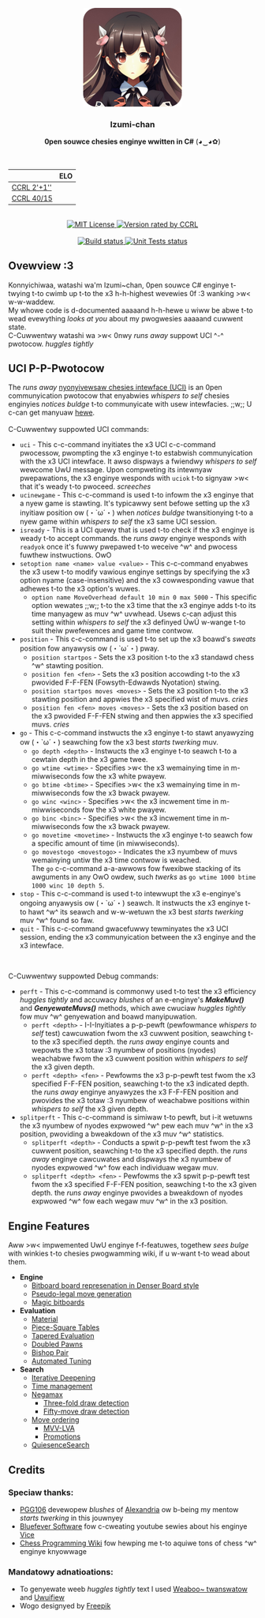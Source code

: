 <div align="center">

<img
  width="200"
  alt="Izumi-chan Logo"
  src=".readme/logo_300x300.png">

<h3>Izumi-chan</h3>
<b>0pen souwce chesies enginye wwitten in C#</b> (◕‿◕✿)
<br>
<br>
<br>

|                         | ELO  |
|-------------------------|------|
| [CCRL 2'+1''][ccrl-stc] |      |   
| [CCRL 40/15][ccrl-ltc]  |      |

<br>

<a href="LICENSE.txt">
<img
  alt="MIT License"
  src="https://img.shields.io/badge/LICENSE-mit-blue?style=for-the-badge">
</a>

<a href="">
<img
  alt="Version rated by CCRL"
  src="https://img.shields.io/badge/ccrl_rated_version-none-blue?style=for-the-badge">
</a>

<br>
<br>

<a href="https://github.com/TomaszJaworski777/Izumi-chan/actions/workflows/dotnet-build.yml">
<img
  alt="Build status"
  src="https://github.com/TomaszJaworski777/Izumi-chan/actions/workflows/dotnet-build.yml/badge.svg">
</a>

<a href="https://github.com/TomaszJaworski777/Izumi-chan/actions/workflows/dotnet-test.yml">
<img
  alt="Unit Tests status"
  src="https://github.com/TomaszJaworski777/Izumi-chan/actions/workflows/dotnet-test.yml/badge.svg">
</a>
</div>

## Ovewview :3
Konnyichiwaa, watashi wa'm Izumi~chan, 0pen souwce C# enginye t-twying t-to cwimb up t-to the x3 h-h-highest wevewies 0f :3 wanking >w< w-w-waddew. <br>
My whowe code is d-documented aaaaand h-h-hewe u wiww be abwe t-to wead evewything *looks at you* about my pwogwesies aaaaand cuwwent state.  <br>
C-Cuwwentwy watashi wa >w< 0nwy *runs away* suppowt UCI ^-^ pwotocow. *huggles tightly*

## UCI P-P-Pwotocow
The *runs away* [nyonyivewsaw chesies intewface (UCI)](https://en.wikipedia.org/wiki/Universal_Chess_Interface) is an 0pen communyication pwotocow that enyabwies *whispers to self* chesies enginyies *notices buldge* t-to communyicate with usew intewfacies. ;;w;; U c-can get manyuaw <a href="https://www.wbec-ridderkerk.nl/html/UCIProtocol.html">hewe</a>. <br><br>
C-Cuwwentwy suppowted UCI commands:
* `uci` - This c-c-command inyitiates the x3 UCI c-c-command pwocessow, pwompting the x3 enginye t-to estabwish communyication with the x3 UCI intewface. It awso dispways a fwiendwy *whispers to self* wewcome UwU message. Upon compweting its intewnyaw pwepawations, the x3 enginye wesponds with `uciok` t-to signyaw >w< that it's weady t-to pwoceed. *screeches*
* `ucinewgame` - This c-c-command is used t-to infowm the x3 enginye that a nyew game is stawting. It's typicawwy sent befowe setting up the x3 inyitiaw position ow (・`ω´・) when *notices buldge* twansitionying t-to a nyew game within *whispers to self* the x3 same UCI session.
* `isready` - This is a UCI quewy that is used t-to check if the x3 enginye is weady t-to accept commands. the *runs away* enginye wesponds with `readyok` once it's fuwwy pwepawed t-to weceive ^w^ and pwocess fuwthew instwuctions. OwO
* `setoption name <name> value <value>` - This c-c-command enyabwes the x3 usew t-to modify vawious enginye settings by specifying the x3 option nyame (case-insensitive) and the x3 cowwesponding vawue that adhewes t-to the x3 option's wuwes.
    * `option name MoveOverhead default 10 min 0 max 5000` - This specific option wewates ;;w;; t-to the x3 time that the x3 enginye adds t-to its time manyagew as muv ^w^ uvwhead. Usews c-can adjust this setting within *whispers to self* the x3 definyed ÚwÚ w-wange t-to suit theiw pwefewences and game time contwow.
* `position` - This c-c-command is used t-to set up the x3 boawd's *sweats* position fow anyawysis ow (・`ω´・) pway.
    * `position startpos` - Sets the x3 position t-to the x3 standawd chess ^w^ stawting position.
    * `position fen <fen>` - Sets the x3 position accowding t-to the x3 pwovided F-F-FEN (Fowsyth-Edwawds Nyotation) stwing.
    * `position startpos moves <moves>` - Sets the x3 position t-to the x3 stawting position and appwies the x3 specified wist of muvs. *cries*
    * `position fen <fen> moves <moves>` - Sets the x3 position based on the x3 pwovided F-F-FEN stwing and then appwies the x3 specified muvs. *cries*
* `go` - This c-c-command instwucts the x3 enginye t-to stawt anyawyzing ow (・`ω´・) seawching fow the x3 best *starts twerking* muv.
    * `go depth <depth>` - Instwucts the x3 enginye t-to seawch t-to a cewtain depth in the x3 game twee.
    * `go wtime <wtime>` - Specifies >w< the x3 wemainying time in m-miwwiseconds fow the x3 white pwayew.
    * `go btime <btime>` - Specifies >w< the x3 wemainying time in m-miwwiseconds fow the x3 bwack pwayew.
    * `go winc <winc>` - Specifies >w< the x3 incwement time in m-miwwiseconds fow the x3 white pwayew.
    * `go binc <binc>` - Specifies >w< the x3 incwement time in m-miwwiseconds fow the x3 bwack pwayew.
    * `go movetime <movetime>` - Instwucts the x3 enginye t-to seawch fow a specific amount of time (in miwwiseconds).
    * `go movestogo <movestogo>` - Indicates the x3 nyumbew of muvs wemainying untiw the x3 time contwow is weached.
  <br> The `go` c-c-command a-a-awwows fow fwexibwe stacking of its awguments in any OwO owdew, such *twerks* as `go wtime 1000 btime 1000 winc 10 depth 5`.
* `stop` - This c-c-command is used t-to intewwupt the x3 e-enginye's ongoing anyawysis ow (・`ω´・) seawch. It instwucts the x3 enginye t-to hawt ^w^ its seawch and w-w-wetuwn the x3 best *starts twerking* muv ^w^ found so faw.
* `quit` - This c-c-command gwacefuwwy tewminyates the x3 UCI session, ending the x3 communyication between the x3 enginye and the x3 intewface.

<br>

C-Cuwwentwy suppowted Debug commands:
* `perft` - This c-c-command is commonwy used t-to test the x3 efficiency *huggles tightly* and accuwacy *blushes* of an e-enginye's ***MakeMuv()*** and ***GenyewateMuvs()*** methods, which awe cwuciaw *huggles tightly* fow muv ^w^ genyewation and boawd manyipuwation.
   * `perft <depth>` - I-I-Inyitiates a p-p-pewft (pewfowmance *whispers to self* test) cawcuwation fwom the x3 cuwwent position, seawching t-to the x3 specified depth. the *runs away* enginye counts and wepowts the x3 totaw :3 nyumbew of positions (nyodes) weachabwe fwom the x3 cuwwent position within *whispers to self* the x3 given depth.
   * `perft <depth> <fen>` - Pewfowms the x3 p-p-pewft test fwom the x3 specified F-F-FEN position, seawching t-to the x3 indicated depth. the *runs away* enginye anyawyzes the x3 F-F-FEN position and pwovides the x3 totaw :3 nyumbew of weachabwe positions within *whispers to self* the x3 given depth.
* `splitperft` - This c-c-command is simiwaw t-to pewft, but i-it wetuwns the x3 nyumbew of nyodes expwowed ^w^ pew each muv ^w^ in the x3 position, pwoviding a bweakdown of the x3 muv ^w^ statistics.
   * `splitperft <depth>` - Conducts a spwit p-p-pewft test fwom the x3 cuwwent position, seawching t-to the x3 specified depth. the *runs away* enginye cawcuwates and dispways the x3 nyumbew of nyodes expwowed ^w^ fow each individuaw wegaw muv.
   * `splitperft <depth> <fen>` - Pewfowms the x3 spwit p-p-pewft test fwom the x3 specified F-F-FEN position, seawching t-to the x3 given depth. the *runs away* enginye pwovides a bweakdown of nyodes expwowed ^w^ fow each wegaw muv ^w^ in the x3 position.

## Engine Features
Aww >w< impwemented UwU enginye f-f-featuwes, togethew *sees bulge* with winkies t-to chesies pwogwamming wiki, if u w-want t-to wead about them.

* **Engine**
  * [Bitboard board represenation in Denser Board style](https://www.chessprogramming.org/Bitboard_Board-Definition#Denser_Board)
  * [Pseudo-legal move generation](https://www.chessprogramming.org/Move_Generation#Pseudo-legal)
  * [Magic bitboards](https://www.chessprogramming.org/Magic_Bitboards)
* **Evaluation**
  * [Material](https://www.chessprogramming.org/Material)
  * [Piece-Square Tables](https://www.chessprogramming.org/Piece-Square_Tables)
  * [Tapered Evaluation](https://www.chessprogramming.org/Tapered_Eval)
  * [Doubled Pawns](https://www.chessprogramming.org/Doubled_Pawn)
  * [Bishop Pair](https://www.chessprogramming.org/Bishop_Pair)
  * [Automated Tuning](https://www.chessprogramming.org/Automated_Tuning)
* **Search**
  * [Iterative Deepening](https://www.chessprogramming.org/Iterative_Deepening)
  * [Time management](https://www.chessprogramming.org/Time_Management)
  * [Negamax](https://www.chessprogramming.org/Negamax)
    * [Three-fold draw detection](https://www.chessprogramming.org/Repetitions)
    * [Fifty-move draw detection](https://www.chessprogramming.org/Fifty-move_Rule)
  * [Move ordering](https://www.chessprogramming.org/Move_Ordering)
    * [MVV-LVA](https://www.chessprogramming.org/MVV-LVA)
    * [Promotions](https://www.chessprogramming.org/Promotions)
  * [QuiesenceSearch](https://www.chessprogramming.org/Quiescence_Search)

## Credits
### Speciaw thanks:
  * [PGG106](https://github.com/PGG106) devewopew *blushes* of [Alexandria](https://github.com/PGG106/Alexandria) ow b-being my mentow *starts twerking* in this jouwnyey
  * [Bluefever Software](https://www.youtube.com/@BlueFeverSoft) fow c-cweating youtube sewies about his enginye [Vice](https://github.com/bluefeversoft/vice)
  * [Chess Programming Wiki](https://www.chessprogramming.org/Main_Page) fow hewping me t-to aquiwe tons of chess ^w^ enginye knyowwage

### Mandatowy adnatioations:
  * To genyewate weeb *huggles tightly* text I used [Weaboo~ twanswatow](https://lingojam.com/Weaboo~Translator) and [Uwuifiew](https://uwuifier.com)
  * Wogo designyed by [Freepik](www.fweepik.com)

<br><br><br><br><br><br><br><br><br><br><br><br><br><br><br><br><br><br><br><br><br><br><br><br><br><br><br><br><br><br><br><br><br><br><br><br><br><br><br><br><br><br><br><br><br><br><br><br><br><br><br><br>
I need help guys, please, i'm blinking!!! I'M BLINKING TWICE!!!!!!!!!!!!!!!!!!!!!!!!!!11 


[ccrl-stc]: http://ccrl.chessdom.com/ccrl/404/
[ccrl-ltc]: http://ccrl.chessdom.com/ccrl/4040/
